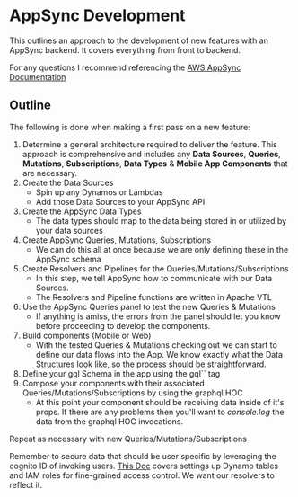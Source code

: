 ﻿# AppSync Development

This outlines an approach to the development of new features with an AppSync backend. It covers everything from front to backend.

For any questions I recommend referencing the [AWS AppSync Documentation](https://docs.aws.amazon.com/appsync/latest/devguide/welcome.html)

## Outline

The following is done when making a first pass on a new feature:

1. Determine a general architecture required to deliver the feature. This approach is comprehensive and includes any __Data Sources__, **Queries**, **Mutations**, **Subscriptions**, **Data Types** & **Mobile App Components**  that are necessary.
2. Create the Data Sources
	- Spin up any Dynamos or Lambdas
	- Add those Data Sources to your AppSync API
3.  Create the AppSync Data Types
	- The data types should map to the data being stored in or utilized by your data sources
4. Create AppSync Queries, Mutations, Subscriptions
	- We can do this all at once because we are only defining these in the AppSync schema
5. Create Resolvers and Pipelines for the Queries/Mutations/Subscriptions
	- In this step, we tell AppSync how to communicate with our Data Sources.
	- The Resolvers and Pipeline functions are written in Apache VTL 
6. Use the AppSync Queries panel to test the new Queries & Mutations
	- If anything is amiss, the errors from the panel should let you know before proceeding to develop the components.
7. Build components (Mobile or Web) 
	- With the tested Queries & Mutations checking out we can start to define our data flows into the App. We know exactly what the Data Structures look like, so the process should be straightforward.
8. Define your gql Schema in the app using the gql\`\` tag
9. Compose your components with their associated Queries/Mutations/Subscriptions by using the graphql HOC
	- At this point your component should be receiving data inside of it's props. If there are any problems then you'll want to *console.log* the data from the graphql HOC invocations.

Repeat as necessary with new Queries/Mutations/Subscriptions

Remember to secure data that should be user specific by leveraging the cognito ID of invoking users. [This Doc](https://docs.aws.amazon.com/amazondynamodb/latest/developerguide/specifying-conditions.html) covers settings up Dynamo tables and IAM roles for fine-grained access control. We want our resolvers to reflect it.


